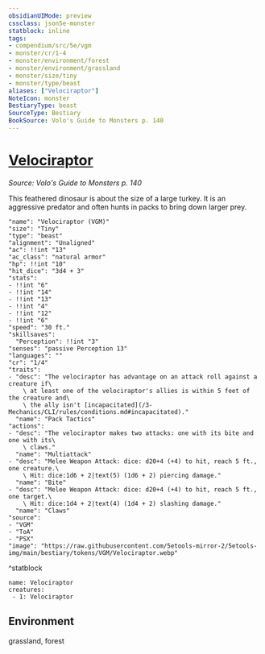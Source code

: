 ```yaml
---
obsidianUIMode: preview
cssclass: json5e-monster
statblock: inline
tags:
- compendium/src/5e/vgm
- monster/cr/1-4
- monster/environment/forest
- monster/environment/grassland
- monster/size/tiny
- monster/type/beast
aliases: ["Velociraptor"]
NoteIcon: monster
BestiaryType: beast
SourceType: Bestiary
BookSource: Volo's Guide to Monsters p. 140
---
```

# [Velociraptor](3-Mechanics\CLI\bestiary\beast/velociraptor-vgm.md)
*Source: Volo's Guide to Monsters p. 140*  

This feathered dinosaur is about the size of a large turkey. It is an aggressive predator and often hunts in packs to bring down larger prey.

```statblock
"name": "Velociraptor (VGM)"
"size": "Tiny"
"type": "beast"
"alignment": "Unaligned"
"ac": !!int "13"
"ac_class": "natural armor"
"hp": !!int "10"
"hit_dice": "3d4 + 3"
"stats":
- !!int "6"
- !!int "14"
- !!int "13"
- !!int "4"
- !!int "12"
- !!int "6"
"speed": "30 ft."
"skillsaves":
  "Perception": !!int "3"
"senses": "passive Perception 13"
"languages": ""
"cr": "1/4"
"traits":
- "desc": "The velociraptor has advantage on an attack roll against a creature if\
    \ at least one of the velociraptor's allies is within 5 feet of the creature and\
    \ the ally isn't [incapacitated](/3-Mechanics/CLI/rules/conditions.md#incapacitated)."
  "name": "Pack Tactics"
"actions":
- "desc": "The velociraptor makes two attacks: one with its bite and one with its\
    \ claws."
  "name": "Multiattack"
- "desc": "Melee Weapon Attack: dice: d20+4 (+4) to hit, reach 5 ft., one creature.\
    \ Hit: dice:1d6 + 2|text(5) (1d6 + 2) piercing damage."
  "name": "Bite"
- "desc": "Melee Weapon Attack: dice: d20+4 (+4) to hit, reach 5 ft., one target.\
    \ Hit: dice:1d4 + 2|text(4) (1d4 + 2) slashing damage."
  "name": "Claws"
"source":
- "VGM"
- "ToA"
- "PSX"
"image": "https://raw.githubusercontent.com/5etools-mirror-2/5etools-img/main/bestiary/tokens/VGM/Velociraptor.webp"
```
^statblock

```encounter-table
name: Velociraptor
creatures:
 - 1: Velociraptor
```

## Environment

grassland, forest
